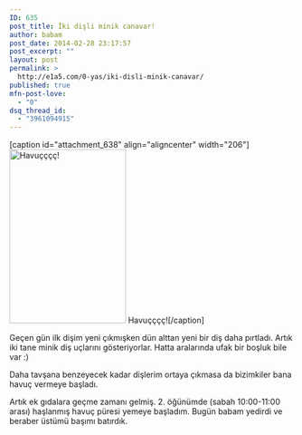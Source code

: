 ```yaml
---
ID: 635
post_title: İki dişli minik canavar!
author: babam
post_date: 2014-02-28 23:17:57
post_excerpt: ""
layout: post
permalink: >
  http://e1a5.com/0-yas/iki-disli-minik-canavar/
published: true
mfn-post-love:
  - "0"
dsq_thread_id:
  - "3961094915"
---
```

[caption id="attachment_638" align="aligncenter" width="206"]<a href="http://e1a5.com/wp-content/uploads/2014/02/ek_gida_havuc.jpg"><img class="   wp-image-638" src="http://e1a5.com/wp-content/uploads/2014/02/ek_gida_havuc.jpg" alt="Havuçççç!" width="206" height="307" /></a> Havuçççç![/caption]

Geçen gün ilk dişim yeni çıkmışken dün alttan yeni bir diş daha pırtladı. Artık iki tane minik diş uçlarını gösteriyorlar. Hatta aralarında ufak bir boşluk bile var :)

Daha tavşana benzeyecek kadar dişlerim ortaya çıkmasa da bizimkiler bana havuç vermeye başladı.

Artık ek gıdalara geçme zamanı gelmiş. 2. öğünümde (sabah 10:00-11:00 arası) haşlanmış havuç püresi yemeye başladım. Bugün babam yedirdi ve beraber üstümü başımı batırdık.
